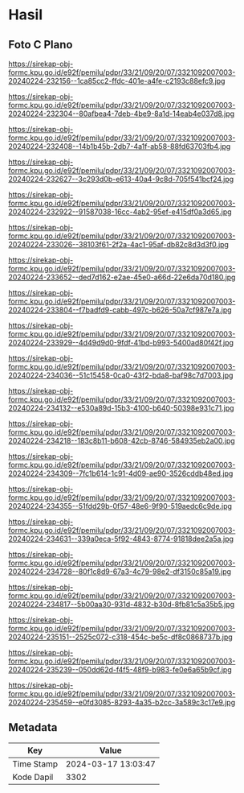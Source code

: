 # Hasil

## Foto C Plano

https://sirekap-obj-formc.kpu.go.id/e92f/pemilu/pdpr/33/21/09/20/07/3321092007003-20240224-232156--1ca85cc2-ffdc-401e-a4fe-c2193c88efc9.jpg

https://sirekap-obj-formc.kpu.go.id/e92f/pemilu/pdpr/33/21/09/20/07/3321092007003-20240224-232304--80afbea4-7deb-4be9-8a1d-14eab4e037d8.jpg

https://sirekap-obj-formc.kpu.go.id/e92f/pemilu/pdpr/33/21/09/20/07/3321092007003-20240224-232408--14b1b45b-2db7-4a1f-ab58-88fd63703fb4.jpg

https://sirekap-obj-formc.kpu.go.id/e92f/pemilu/pdpr/33/21/09/20/07/3321092007003-20240224-232627--3c293d0b-e613-40a4-9c8d-705f541bcf24.jpg

https://sirekap-obj-formc.kpu.go.id/e92f/pemilu/pdpr/33/21/09/20/07/3321092007003-20240224-232922--91587038-16cc-4ab2-95ef-e415df0a3d65.jpg

https://sirekap-obj-formc.kpu.go.id/e92f/pemilu/pdpr/33/21/09/20/07/3321092007003-20240224-233026--38103f61-2f2a-4ac1-95af-db82c8d3d3f0.jpg

https://sirekap-obj-formc.kpu.go.id/e92f/pemilu/pdpr/33/21/09/20/07/3321092007003-20240224-233652--ded7d162-e2ae-45e0-a66d-22e6da70d180.jpg

https://sirekap-obj-formc.kpu.go.id/e92f/pemilu/pdpr/33/21/09/20/07/3321092007003-20240224-233804--f7badfd9-cabb-497c-b626-50a7cf987e7a.jpg

https://sirekap-obj-formc.kpu.go.id/e92f/pemilu/pdpr/33/21/09/20/07/3321092007003-20240224-233929--4d49d9d0-9fdf-41bd-b993-5400ad80f42f.jpg

https://sirekap-obj-formc.kpu.go.id/e92f/pemilu/pdpr/33/21/09/20/07/3321092007003-20240224-234036--51c15458-0ca0-43f2-bda8-baf98c7d7003.jpg

https://sirekap-obj-formc.kpu.go.id/e92f/pemilu/pdpr/33/21/09/20/07/3321092007003-20240224-234132--e530a89d-15b3-4100-b640-50398e931c71.jpg

https://sirekap-obj-formc.kpu.go.id/e92f/pemilu/pdpr/33/21/09/20/07/3321092007003-20240224-234218--183c8b11-b608-42cb-8746-584935eb2a00.jpg

https://sirekap-obj-formc.kpu.go.id/e92f/pemilu/pdpr/33/21/09/20/07/3321092007003-20240224-234309--7fc1b614-1c91-4d09-ae90-3526cddb48ed.jpg

https://sirekap-obj-formc.kpu.go.id/e92f/pemilu/pdpr/33/21/09/20/07/3321092007003-20240224-234355--51fdd29b-0f57-48e6-9f90-519aedc6c9de.jpg

https://sirekap-obj-formc.kpu.go.id/e92f/pemilu/pdpr/33/21/09/20/07/3321092007003-20240224-234631--339a0eca-5f92-4843-8774-91818dee2a5a.jpg

https://sirekap-obj-formc.kpu.go.id/e92f/pemilu/pdpr/33/21/09/20/07/3321092007003-20240224-234728--80f1c8d9-67a3-4c79-98e2-df3150c85a19.jpg

https://sirekap-obj-formc.kpu.go.id/e92f/pemilu/pdpr/33/21/09/20/07/3321092007003-20240224-234817--5b00aa30-931d-4832-b30d-8fb81c5a35b5.jpg

https://sirekap-obj-formc.kpu.go.id/e92f/pemilu/pdpr/33/21/09/20/07/3321092007003-20240224-235151--2525c072-c318-454c-be5c-df8c0868737b.jpg

https://sirekap-obj-formc.kpu.go.id/e92f/pemilu/pdpr/33/21/09/20/07/3321092007003-20240224-235239--050dd62d-f4f5-48f9-b983-fe0e6a65b9cf.jpg

https://sirekap-obj-formc.kpu.go.id/e92f/pemilu/pdpr/33/21/09/20/07/3321092007003-20240224-235459--e0fd3085-8293-4a35-b2cc-3a589c3c17e9.jpg


## Metadata

| Key        | Value               |
| ---------- | ------------------- |
| Time Stamp | 2024-03-17 13:03:47 |
| Kode Dapil | 3302                |



